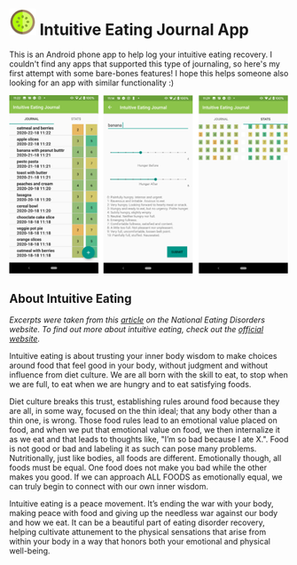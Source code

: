 # ![icon](app/src/main/res/mipmap-mdpi/ic_launcher_round.png) Intuitive Eating Journal App

This is an Android phone app to help log your intuitive eating recovery. I couldn't find any apps that supported this type of journaling, so here's my first attempt with some bare-bones features! I hope this helps someone also looking for an app with similar functionality :)

![journal view](demo.png)


## About Intuitive Eating

*Excerpts were taken from this [article](https://www.nationaleatingdisorders.org/blog/what-does-intuitive-eating-mean) on the National Eating Disorders website. To find out more about intuitive eating, check out the [official website](https://www.intuitiveeating.org/).*

Intuitive eating is about trusting your inner body wisdom to make choices around food that feel good in your body, without judgment and without influence from diet culture. We are all born with the skill to eat, to stop when we are full, to eat when we are hungry and to eat satisfying foods. 

Diet culture breaks this trust, establishing rules around food because they are all, in some way, focused on the thin ideal; that any body other than a thin one, is wrong.  Those food rules lead to an emotional value placed on food, and when we put that emotional value on food, we then internalize it as we eat and that leads to thoughts like, "I’m so bad because I ate X.". Food is not good or bad and labeling it as such can pose many problems. Nutritionally, just like bodies, all foods are different. Emotionally though, all foods must be equal. One food does not make you bad while the other makes you good. If we can approach ALL FOODS as emotionally equal, we can truly begin to connect with our own inner wisdom. 

Intuitive eating is a peace movement. It’s ending the war with your body, making peace with food and giving up the needless war against our body and how we eat. It can be a beautiful part of eating disorder recovery, helping cultivate attunement to the physical sensations that arise from within your body in a way that honors both your emotional and physical well-being.